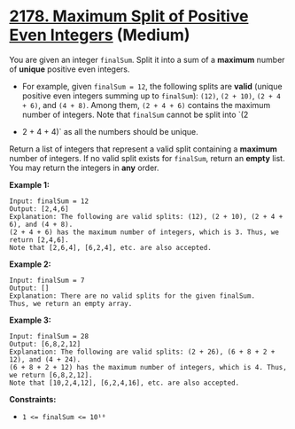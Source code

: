# [2178. Maximum Split of Positive Even Integers][link] (Medium)

[link]: https://leetcode.com/problems/maximum-split-of-positive-even-integers/

You are given an integer `finalSum`. Split it into a sum of a **maximum** number of **unique**
positive even integers.

- For example, given `finalSum = 12`, the following splits are **valid** (unique positive even
integers summing up to `finalSum`): `(12)`, `(2 + 10)`, `(2 + 4 + 6)`, and `(4 + 8)`. Among them,
`(2 + 4 + 6)` contains the maximum number of integers. Note that `finalSum` cannot be split into `(2
+ 2 + 4 + 4)` as all the numbers should be unique.

Return a list of integers that represent a valid split containing a **maximum** number of integers.
If no valid split exists for `finalSum`, return an **empty** list. You may return the integers in
**any** order.

**Example 1:**

```
Input: finalSum = 12
Output: [2,4,6]
Explanation: The following are valid splits: (12), (2 + 10), (2 + 4 + 6), and (4 + 8).
(2 + 4 + 6) has the maximum number of integers, which is 3. Thus, we return [2,4,6].
Note that [2,6,4], [6,2,4], etc. are also accepted.
```

**Example 2:**

```
Input: finalSum = 7
Output: []
Explanation: There are no valid splits for the given finalSum.
Thus, we return an empty array.
```

**Example 3:**

```
Input: finalSum = 28
Output: [6,8,2,12]
Explanation: The following are valid splits: (2 + 26), (6 + 8 + 2 + 12), and (4 + 24).
(6 + 8 + 2 + 12) has the maximum number of integers, which is 4. Thus, we return [6,8,2,12].
Note that [10,2,4,12], [6,2,4,16], etc. are also accepted.
```

**Constraints:**

- `1 <= finalSum <= 10¹⁰`
